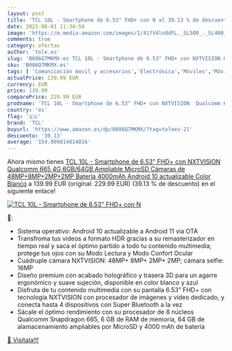 ```yaml
---
layout: post
title: 'TCL 10L - Smartphone de 6.53" FHD+ con N al 39.13 % de descuento'
date: 2021-06-01 11:34:59
image: 'https://m.media-amazon.com/images/I/41fV4ln0dFL._SL500_._SL400_.jpg'
comments: true
category: ofertas
author: 'tole.es'
slug: 'B086Q7MKMX-es TCL 10L - Smartphone de 6.53" FHD+ con NXTVISION Qualcomm...'
sku: 'B086Q7MKMX-es'
tags: [ 'Comunicación móvil y accesorios','Electrónica','Móviles','Móviles y smartphones libres','android','tcl', ]
actualPrice: 139.99 EUR
currency: EUR
price: 139.99
comparePrice: 229.99 EUR
prodname: 'TCL 10L - Smartphone de 6.53" FHD+ con NXTVISION  Qualcomm 665 4G  6GB/64GB Ampliable MicroSD  Cámaras de 48MP+8MP+2MP+2MP  Batería 4000mAh  Android 10 actualizable  Color Blanco'
country: 'es'
flag: '🇪🇸'
brand: 'TCL'
buyurl: 'https://www.amazon.es/dp/B086Q7MKMX/?tag=tolees-21'
descuento: '39.13'
average: '154.009814814816'
---
```


Ahora mismo tienes [TCL 10L - Smartphone de 6.53" FHD+ con NXTVISION  Qualcomm 665 4G  6GB/64GB Ampliable MicroSD  Cámaras de 48MP+8MP+2MP+2MP  Batería 4000mAh  Android 10 actualizable  Color Blanco](https://www.amazon.es/dp/B086Q7MKMX/?tag=tolees-21) a 139.99 EUR (original: 229.99 EUR) (39.13 %  de descuento) en el siguiente enlace!

[![TCL 10L - Smartphone de 6.53" FHD+ con N](https://m.media-amazon.com/images/I/41fV4ln0dFL._SL500_._SL400_.jpg)](https://www.amazon.es/dp/B086Q7MKMX/?tag=tolees-21)

🔎:

- Sistema operativo: Android 10 actualizable a Android 11 via OTA
- Transfroma tus videos a formato HDR gracias a su remasterizador en tiempo real y saca el óptimo partido a todo tu contenido multimedia; protege tus ojos con su Modo Lectura y Modo Confort Ocular
- Cuádruple cámara NXTVISION: 48MP+ 8MP+ 2MP+ 2MP; cámara selfie: 16MP
- Diseño premium con acabado holográfico y trasera 3D para un agarre ergonómico y suave sujeción, disponible en color blanco y azul
- Disfruta de tu contenido multimedia con su pantalla 6.53” FHD+ con tecnología NXTVISION con procesador de imágenes y vídeo dedicado, y conecta hasta 4 dispositivos con Super Bluetooth a la vez
- Sácale el óptimo rendimiento con su procesador de 8 núcleos Qualcomm Snapdragon 665, 6 GB de RAM de memoria, 64 GB de alamacenamiento ampliables por MicroSD y 4000 mAh de batería

[🛒 Visítala!!!](https://www.amazon.es/dp/B086Q7MKMX/?tag=tolees-21)
